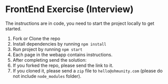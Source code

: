 # FrontEnd Exercise (Interview)

The instructions are in code, you need to start the project locally to get started.

1. Fork or Clone the repo
1. Install dependencies by running `npm install`
1. Run project by running `npm start`
1. Each page in the webapp contains instructions.
1. After completing send the solution:
  1. If you forked the repo, please send the link to it.
  1. If you cloned it, please send a `zip` file to `hello@ohmunity.com` (please do not include `node_modules` folder).
